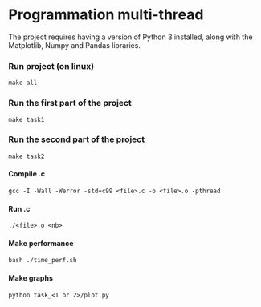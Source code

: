 # Programmation multi-thread

The project requires having a version of Python 3 installed, along with the Matplotlib, Numpy and Pandas libraries.

### Run project (on linux)

`make all`

### Run the first part of the project

`make task1`

### Run the second part of the project

`make task2`

#### Compile <file>.c

`gcc -I -Wall -Werror -std=c99 <file>.c -o <file>.o -pthread`

#### Run <file>.c

`./<file>.o <nb>`

#### Make performance

`bash ./time_perf.sh`

#### Make graphs

`python task_<1 or 2>/plot.py`
